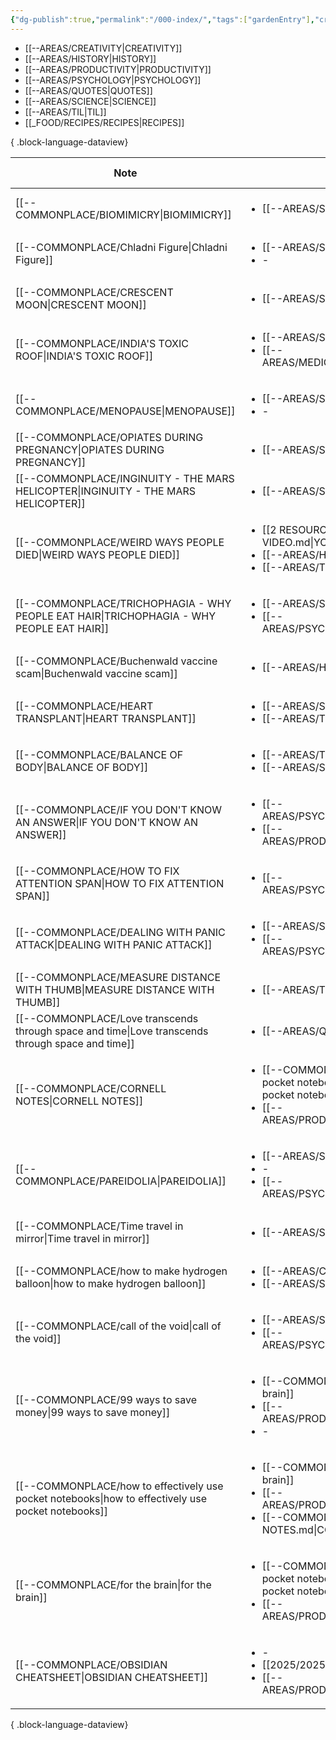 ```yaml
---
{"dg-publish":true,"permalink":"/000-index/","tags":["gardenEntry"],"created":"2025-02-13T21:50:53.494+08:00","updated":"2025-03-25T19:51:42.574+08:00"}
---
```


- [[--AREAS/CREATIVITY\|CREATIVITY]]
- [[--AREAS/HISTORY\|HISTORY]]
- [[--AREAS/PRODUCTIVITY\|PRODUCTIVITY]]
- [[--AREAS/PSYCHOLOGY\|PSYCHOLOGY]]
- [[--AREAS/QUOTES\|QUOTES]]
- [[--AREAS/SCIENCE\|SCIENCE]]
- [[--AREAS/TIL\|TIL]]
- [[_FOOD/RECIPES/RECIPES\|RECIPES]]

{ .block-language-dataview}

| Note                                                                                                  | Category                                                                                                                                                                           | Created Date      |
| ----------------------------------------------------------------------------------------------------- | ---------------------------------------------------------------------------------------------------------------------------------------------------------------------------------- | ----------------- |
| [[--COMMONPLACE/BIOMIMICRY\|BIOMIMICRY]]                                                           | <ul><li>[[--AREAS/SCIENCE.md\\|SCIENCE]]</li></ul>                                                                                                                                 | March 25, 2025    |
| [[--COMMONPLACE/Chladni Figure\|Chladni Figure]]                                                   | <ul><li>[[--AREAS/SCIENCE.md\\|SCIENCE]]</li><li>\-</li></ul>                                                                                                                      | March 25, 2025    |
| [[--COMMONPLACE/CRESCENT MOON\|CRESCENT MOON]]                                                     | <ul><li>[[--AREAS/SCIENCE.md\\|SCIENCE]]</li></ul>                                                                                                                                 | March 24, 2025    |
| [[--COMMONPLACE/INDIA'S TOXIC ROOF\|INDIA'S TOXIC ROOF]]                                           | <ul><li>[[--AREAS/SCIENCE.md\\|SCIENCE]]</li><li>[[--AREAS/MEDICINE/MEDICINE.md\\|MEDICINE]]</li></ul>                                                                             | March 24, 2025    |
| [[--COMMONPLACE/MENOPAUSE\|MENOPAUSE]]                                                             | <ul><li>[[--AREAS/SCIENCE.md\\|SCIENCE]]</li><li>\-</li></ul>                                                                                                                      | March 23, 2025    |
| [[--COMMONPLACE/OPIATES DURING PREGNANCY\|OPIATES DURING PREGNANCY]]                               | <ul><li>[[--AREAS/SCIENCE.md\\|SCIENCE]]</li></ul>                                                                                                                                 | March 23, 2025    |
| [[--COMMONPLACE/INGINUITY - THE MARS HELICOPTER\|INGINUITY - THE MARS HELICOPTER]]                 | <ul><li>[[--AREAS/SCIENCE.md\\|SCIENCE]]</li></ul>                                                                                                                                 | March 21, 2025    |
| [[--COMMONPLACE/WEIRD WAYS PEOPLE DIED\|WEIRD WAYS PEOPLE DIED]]                                   | <ul><li>[[2 RESOURCES/IDEAS/YOUTUBE VIDEO.md\\|YOUTUBE VIDEO]]</li><li>[[--AREAS/HISTORY.md\\|HISTORY]]</li><li>[[--AREAS/TIL.md\\|TIL]]</li></ul>                                 | March 18, 2025    |
| [[--COMMONPLACE/TRICHOPHAGIA - WHY PEOPLE EAT HAIR\|TRICHOPHAGIA - WHY PEOPLE EAT HAIR]]           | <ul><li>[[--AREAS/SCIENCE.md\\|SCIENCE]]</li><li>[[--AREAS/PSYCHOLOGY.md\\|PSYCHOLOGY]]</li></ul>                                                                                  | March 12, 2025    |
| [[--COMMONPLACE/Buchenwald vaccine scam\|Buchenwald vaccine scam]]                                 | <ul><li>[[--AREAS/HISTORY.md\\|HISTORY]]</li></ul>                                                                                                                                 | March 09, 2025    |
| [[--COMMONPLACE/HEART TRANSPLANT\|HEART TRANSPLANT]]                                               | <ul><li>[[--AREAS/SCIENCE.md\\|SCIENCE]]</li><li>[[--AREAS/TIL.md\\|TIL]]</li></ul>                                                                                                | March 09, 2025    |
| [[--COMMONPLACE/BALANCE OF BODY\|BALANCE OF BODY]]                                                 | <ul><li>[[--AREAS/TIL.md\\|TIL]]</li><li>[[--AREAS/SCIENCE.md\\|SCIENCE]]</li></ul>                                                                                                | March 04, 2025    |
| [[--COMMONPLACE/IF YOU DON'T KNOW AN ANSWER\|IF YOU DON'T KNOW AN ANSWER]]                         | <ul><li>[[--AREAS/PSYCHOLOGY.md\\|PSYCHOLOGY]]</li><li>[[--AREAS/PRODUCTIVITY.md\\|PRODUCTIVITY]]</li></ul>                                                                        | March 04, 2025    |
| [[--COMMONPLACE/HOW TO FIX ATTENTION SPAN\|HOW TO FIX ATTENTION SPAN]]                             | <ul><li>[[--AREAS/PSYCHOLOGY.md\\|PSYCHOLOGY]]</li></ul>                                                                                                                           | February 25, 2025 |
| [[--COMMONPLACE/DEALING WITH PANIC ATTACK\|DEALING WITH PANIC ATTACK]]                             | <ul><li>[[--AREAS/SCIENCE.md\\|SCIENCE]]</li><li>[[--AREAS/PSYCHOLOGY.md\\|PSYCHOLOGY]]</li></ul>                                                                                  | February 17, 2025 |
| [[--COMMONPLACE/MEASURE DISTANCE WITH THUMB\|MEASURE DISTANCE WITH THUMB]]                         | <ul><li>[[--AREAS/TIL.md\\|TIL]]</li></ul>                                                                                                                                         | February 16, 2025 |
| [[--COMMONPLACE/Love transcends through space and time\|Love transcends through space and time]]   | <ul><li>[[--AREAS/QUOTES.md\\|QUOTES]]</li></ul>                                                                                                                                   | February 16, 2025 |
| [[--COMMONPLACE/CORNELL NOTES\|CORNELL NOTES]]                                                     | <ul><li>[[--COMMONPLACE/how to effectively use pocket notebooks.md\\|how to effectively use pocket notebooks]]</li><li>[[--AREAS/PRODUCTIVITY.md\\|PRODUCTIVITY]]</li></ul>        | February 14, 2025 |
| [[--COMMONPLACE/PAREIDOLIA\|PAREIDOLIA]]                                                           | <ul><li>[[--AREAS/SCIENCE.md\\|SCIENCE]]</li><li>\-</li><li>[[--AREAS/PSYCHOLOGY.md\\|PSYCHOLOGY]]</li></ul>                                                                       | February 14, 2025 |
| [[--COMMONPLACE/Time travel in mirror\|Time travel in mirror]]                                     | <ul><li>[[--AREAS/SCIENCE.md\\|SCIENCE]]</li></ul>                                                                                                                                 | February 14, 2025 |
| [[--COMMONPLACE/how to make hydrogen balloon\|how to make hydrogen balloon]]                       | <ul><li>[[--AREAS/CREATIVITY.md\\|CREATIVITY]]</li><li>[[--AREAS/SCIENCE.md\\|SCIENCE]]</li></ul>                                                                                  | February 14, 2025 |
| [[--COMMONPLACE/call of the void\|call of the void]]                                               | <ul><li>[[--AREAS/SCIENCE.md\\|SCIENCE]]</li><li>[[--AREAS/PSYCHOLOGY.md\\|PSYCHOLOGY]]</li></ul>                                                                                  | February 14, 2025 |
| [[--COMMONPLACE/99 ways to save money\|99 ways to save money]]                                     | <ul><li>[[--COMMONPLACE/for the brain.md\\|for the brain]]</li><li>[[--AREAS/PRODUCTIVITY.md\\|PRODUCTIVITY]]</li><li>\-</li></ul>                                                 | February 13, 2025 |
| [[--COMMONPLACE/how to effectively use pocket notebooks\|how to effectively use pocket notebooks]] | <ul><li>[[--COMMONPLACE/for the brain.md\\|for the brain]]</li><li>[[--AREAS/PRODUCTIVITY.md\\|PRODUCTIVITY]]</li><li>[[--COMMONPLACE/CORNELL NOTES.md\\|CORNELL NOTES]]</li></ul> | February 13, 2025 |
| [[--COMMONPLACE/for the brain\|for the brain]]                                                     | <ul><li>[[--COMMONPLACE/how to effectively use pocket notebooks.md\\|how to effectively use pocket notebooks]]</li><li>[[--AREAS/PRODUCTIVITY.md\\|PRODUCTIVITY]]</li></ul>        | February 13, 2025 |
| [[--COMMONPLACE/OBSIDIAN CHEATSHEET\|OBSIDIAN CHEATSHEET]]                                         | <ul><li>\-</li><li>[[2025/2025-02-12.md\\|2025-02-12]]</li><li>[[--AREAS/PRODUCTIVITY.md\\|PRODUCTIVITY]]</li></ul>                                                                | February 12, 2025 |

{ .block-language-dataview}


